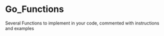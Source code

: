# Go_Functions
Several Functions to implement in your code, commented with instructions and examples
